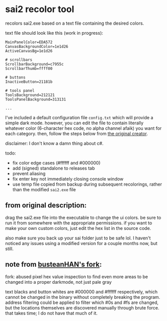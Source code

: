 # sai2 recolor tool

recolors sai2.exe based on a text file containing the desired colors.

text file should look like this (work in progress):

```
MainPanelColor=EDA572
CanvasBackgroundColor=1e1d26
ActiveCanvasBg=1e1d26

# scrollbars
ScrollbarBackground=c7955c
ScrollbarThumb=ffff00

# buttons
InactiveButton=21181b

# tools panel
ToolsBackground=212121
ToolsPanelBackground=313131

...
```

I've included a default configuration file `config.txt` which will provide a simple dark mode. however, you can edit the file to contain literally whatever color (6-character hex code, no alpha channel afaik) you want for each category. then, follow the steps below from [the original creator](https://github.com/NotBoogie/SaiThemeColorChanger).

disclaimer: I don't know a damn thing about c#.

todo:

-   fix color edge cases (#ffffff and #000000)
-   add (signed) standalone to releases tab
-   prevent aliasing
-   fix enter key not immediately closing console window
-   use temp file copied from backup during subsequent recolorings, rather than the modified `sai2.exe` file

## from original description:

drag the sai2.exe file into the executable to change the ui colors.  be sure to run it from somewhere with the appropriate permissions. if you want to make your own custom colors, just edit the hex list in the source code.

also make sure you back up your sai folder just to be safe lol. I haven't noticed any issues using a modified version for a couple months now, but still.

## note from [busteanHAN's fork](https://github.com/BusteanHAN/SaiThemeColorChanger):

fork: abused pixel hex value inspection to find even more areas to be changed into a proper darkmode, not just pale gray

text blacks and button whites are #000000 and #ffffff respectively, which cannot be changed in the binary without completely breaking the program. address filtering could be applied to filter which #0s and #fs are changed, but the locations themselves are discovered manually through brute force. that takes time; I do not have that much of it.